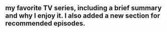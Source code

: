 <h2> my favorite TV series, including a brief summary and why I enjoy it. I also added a new section for recommended episodes.</h2>
